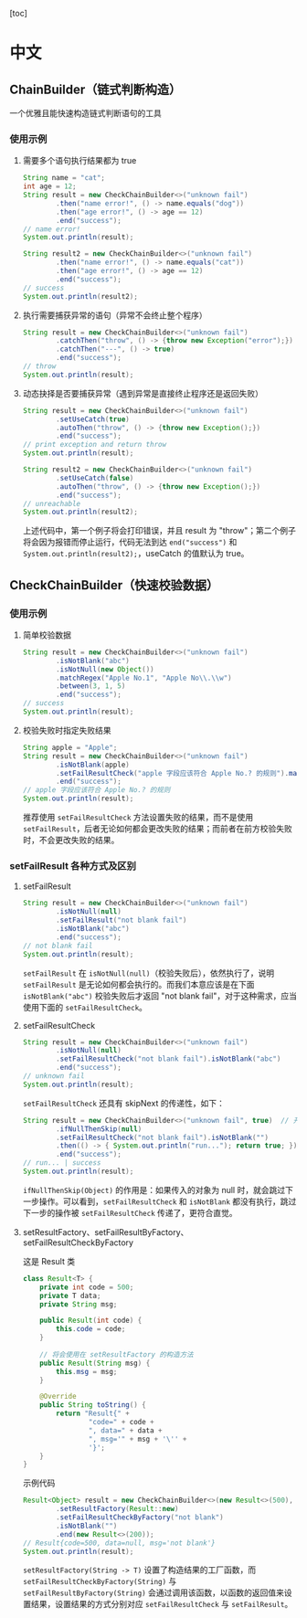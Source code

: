 [toc]

# 中文

## ChainBuilder（链式判断构造）

一个优雅且能快速构造链式判断语句的工具

### 使用示例

1. 需要多个语句执行结果都为 true

   ```java
   String name = "cat";
   int age = 12;
   String result = new CheckChainBuilder<>("unknown fail")
           .then("name error!", () -> name.equals("dog"))
           .then("age error!", () -> age == 12)
           .end("success");
   // name error!
   System.out.println(result);

   String result2 = new CheckChainBuilder<>("unknown fail")
           .then("name error!", () -> name.equals("cat"))
           .then("age error!", () -> age == 12)
           .end("success");
   // success
   System.out.println(result2);
   ```

2. 执行需要捕获异常的语句（异常不会终止整个程序）

   ```java
   String result = new CheckChainBuilder<>("unknown fail")
           .catchThen("throw", () -> {throw new Exception("error");})
           .catchThen("---", () -> true)
           .end("success");
   // throw
   System.out.println(result);
   ```

3. 动态抉择是否要捕获异常（遇到异常是直接终止程序还是返回失败）

   ```java
   String result = new CheckChainBuilder<>("unknown fail")
           .setUseCatch(true)
           .autoThen("throw", () -> {throw new Exception();})
           .end("success");
   // print exception and return throw
   System.out.println(result);
   
   String result2 = new CheckChainBuilder<>("unknown fail")
           .setUseCatch(false)
           .autoThen("throw", () -> {throw new Exception();})
           .end("success");
   // unreachable
   System.out.println(result2);
   ```

   上述代码中，第一个例子将会打印错误，并且 result 为 "throw"；第二个例子将会因为报错而停止运行，代码无法到达 `end("success")` 和 `System.out.println(result2);`，useCatch 的值默认为 true。

## CheckChainBuilder（快速校验数据）

### 使用示例

1. 简单校验数据

   ```java
   String result = new CheckChainBuilder<>("unknown fail")
           .isNotBlank("abc")
           .isNotNull(new Object())
           .matchRegex("Apple No.1", "Apple No\\.\\w")
           .between(3, 1, 5)
           .end("success");
   // success
   System.out.println(result);
   ```

2. 校验失败时指定失败结果

   ```java
   String apple = "Apple";
   String result = new CheckChainBuilder<>("unknown fail")
           .isNotBlank(apple)
           .setFailResultCheck("apple 字段应该符合 Apple No.? 的规则").matchRegex(apple, "Apple No\\.\\w")
           .end("success");
   // apple 字段应该符合 Apple No.? 的规则
   System.out.println(result);
   ```

   推荐使用  `setFailResultCheck`  方法设置失败的结果，而不是使用  `setFailResult`，后者无论如何都会更改失败的结果；而前者在前方校验失败时，不会更改失败的结果。

### setFailResult 各种方式及区别

1. setFailResult

   ```java
   String result = new CheckChainBuilder<>("unknown fail")
           .isNotNull(null)
           .setFailResult("not blank fail")
           .isNotBlank("abc")
           .end("success");
   // not blank fail
   System.out.println(result);
   ```

   `setFailResult` 在 `isNotNull(null)`（校验失败后），依然执行了，说明 `setFailResult` 是无论如何都会执行的。而我们本意应该是在下面 `isNotBlank("abc")` 校验失败后才返回 "not blank fail"，对于这种需求，应当使用下面的 `setFailResultCheck`。

2. setFailResultCheck

   ```java
   String result = new CheckChainBuilder<>("unknown fail")
           .isNotNull(null)
           .setFailResultCheck("not blank fail").isNotBlank("abc")
           .end("success");
   // unknown fail
   System.out.println(result);
   ```

   `setFailResultCheck` 还具有 skipNext 的传递性，如下：

   ```java
   String result = new CheckChainBuilder<>("unknown fail", true)  // 开启 nullSkip 功能
           .ifNullThenSkip(null)
           .setFailResultCheck("not blank fail").isNotBlank("")
           .then(() -> { System.out.println("run..."); return true; })
           .end("success");
   // run... | success
   System.out.println(result);
   ```

   `ifNullThenSkip(Object)` 的作用是：如果传入的对象为 null 时，就会跳过下一步操作。可以看到，`setFailResultCheck` 和 `isNotBlank` 都没有执行，跳过下一步的操作被 `setFailResultCheck` 传递了，更符合直觉。

3. setResultFactory、setFailResultByFactory、setFailResultCheckByFactory

   这是 Result 类

   ```java
   class Result<T> {
       private int code = 500;
       private T data;
       private String msg;
   
       public Result(int code) {
           this.code = code;
       }
       
       // 将会使用在 setResultFactory 的构造方法
       public Result(String msg) {
           this.msg = msg;
       }
   
       @Override
       public String toString() {
           return "Result{" +
                   "code=" + code +
                   ", data=" + data +
                   ", msg='" + msg + '\'' +
                   '}';
       }
   }
   ```

   示例代码

   ```java
   Result<Object> result = new CheckChainBuilder<>(new Result<>(500), true)  // 开启 nullSkip 功能
           .setResultFactory(Result::new)
           .setFailResultCheckByFactory("not blank")
           .isNotBlank("")
           .end(new Result<>(200));
   // Result{code=500, data=null, msg='not blank'}
   System.out.println(result);
   ```

   `setResultFactory(String -> T)` 设置了构造结果的工厂函数，而 `setFailResultCheckByFactory(String)` 与 `setFailResultByFactory(String)` 会通过调用该函数，以函数的返回值来设置结果，设置结果的方式分别对应 `setFailResultCheck` 与 `setFailResult`。